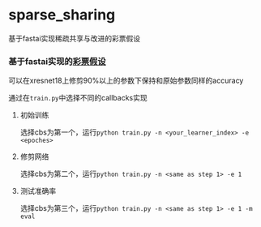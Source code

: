 # sparse_sharing
基于fastai实现稀疏共享与改进的彩票假设

### 基于fastai实现的[彩票假设](https://arxiv.org/pdf/1803.03635.pdf)

可以在xresnet18上修剪90%以上的参数下保持和原始参数同样的accuracy

通过在`train.py`中选择不同的callbacks实现

1. 初始训练

   选择cbs为第一个，运行`python train.py -n <your_learner_index> -e <epoches>`

2. 修剪网络

   选择cbs为第二个，运行`python train.py -n <same as step 1> -e 1`

3. 测试准确率

   选择cbs为第三个，运行`python train.py -n <same as step 1> -e 1 -m eval`

